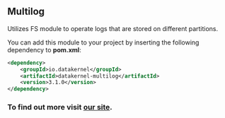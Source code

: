 ## Multilog

Utilizes FS module to operate logs that are stored on different partitions.

You can add this module to your project by inserting the following dependency to **pom.xml**:
```xml
<dependency>
    <groupId>io.datakernel</groupId>
    <artifactId>datakernel-multilog</artifactId>
    <version>3.1.0</version>
</dependency>
```

### To find out more visit [our site](https://datakernel.io/docs/cloud/multilog.html).
